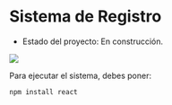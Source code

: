 <h1> Sistema de Registro</h1>

- Estado del proyecto: En construcción.
<p align="left">
   <img src=" https://img.shields.io/badge/STATUS-EN%20DESAROLLO-green">
   </p>

Para ejecutar el sistema, debes poner:

```npm install react```
